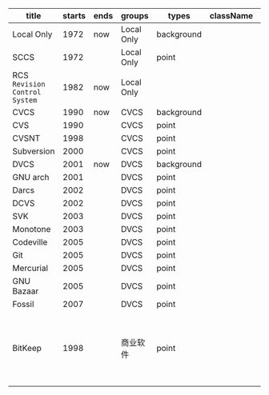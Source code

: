 title | starts | ends | groups | types | className | contents
-- | -- |-- |-- |-- | -- | --
Local Only | 1972 | now | Local Only | background | | 
SCCS | 1972 | | Local Only | point | |
RCS `Revision Control System` | 1982 | now | Local Only | | |[RCS](https://en.wikipedia.org/wiki/Revision_Control_System)
CVCS | 1990 | now | CVCS | background | |
CVS | 1990 | | CVCS |point  | |
CVSNT | 1998 | | CVCS | point | |
Subversion | 2000 | | CVCS | point | |
DVCS | 2001 | now | DVCS | background | |
GNU arch | 2001 | | DVCS | point | |
Darcs | 2002  | | DVCS | point | |
DCVS | 2002 | | DVCS | point | |
SVK | 2003 | | DVCS | point | |
Monotone | 2003 | | DVCS |point  | |
Codeville | 2005 | | DVCS | point | |
Git | 2005 | | DVCS | point | |
Mercurial | 2005 | | DVCS |point  | |
GNU Bazaar | 2005 | | DVCS | point | |
Fossil | 2007 | | DVCS | point | |
BitKeep | 1998  | | 商业软件 |point | | 收了回 Linux 社区的免费使用权，因此诞生了 Git


